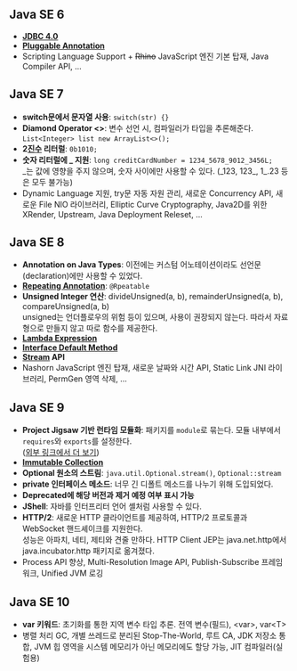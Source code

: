 ## Java SE 6
- **[JDBC 4.0][1]**
- **[Pluggable Annotation][2]**
- Scripting Language Support + ~~Rhino~~ JavaScript 엔진 기본 탑재, Java Compiler API, ...

## Java SE 7
- **switch문에서 문자열 사용**: `switch(str) {}`
- **Diamond Operator <>**: 변수 선언 시, 컴파일러가 타입을 추론해준다. `List<Integer> list new ArrayList<>();`
- **2[진수][3] 리터럴**: `0b1010;`
- **숫자 리터럴에 _ 지원**: `long creditCardNumber = 1234_5678_9012_3456L;`  
\_는 값에 영향을 주지 않으며, 숫자 사이에만 사용할 수 있다. (\_123, 123\_, 1\_.23 등은 모두 불가능)
- Dynamic Language 지원, try문 자동 자원 관리, 새로운 Concurrency API, 새로운 File NIO 라이브러리, Elliptic Curve Cryptography, Java2D를 위한 XRender, Upstream, Java Deployment Releset, ...

## Java SE 8
- **Annotation on Java Types**: 이전에는 커스텀 어노테이션이라도 선언문(declaration)에만 사용할 수 있었다.
- **[Repeating Annotation][2]**: `@Rpeatable`
- **Unsigned Integer 연산**: divideUnsigned(a, b), remainderUnsigned(a, b), compareUnsigned(a, b)  
unsigned는 언더플로우의 위험 등이 있으며, 사용이 권장되지 않는다. 따라서 자료형으로 만들지 않고 따로 함수를 제공한다.
- **[Lambda Expression][4]**
- **[Interface Default Method][5]**
- **[Stream][6] API**
- Nashorn JavaScript 엔진 탑재, 새로운 날짜와 시간 API, Static Link JNI 라이브러리, PermGen 영역 삭제, ...

## Java SE 9
- **Project Jigsaw 기반 런타임 모듈화**: 패키지를 `module`로 묶는다. 모듈 내부에서 `requires`와 `exports`를 설정한다.  
([외부 링크에서 더 보기][7])
- **[Immutable Collection][8]**
- **Optional 원소의 스트림**: `java.util.Optional.stream()`, `Optional::stream`
- **private 인터페이스 메소드**: 너무 긴 디폴트 메소드를 나누기 위해 도입되었다.
- **Deprecated에 해당 버전과 제거 예정 여부 표시 가능**
- **JShell**: 자바를 인터프리터 언어 셸처럼 사용할 수 있다.
- **HTTP/2**: 새로운 HTTP 클라이언트를 제공하여, HTTP/2 프로토콜과 WebSocket 핸드셰이크를 지원한다.  
성능은 아파치, 네티, 제티와 견줄 만하다. HTTP Client JEP는 java.net.http에서 java.incubator.http 패키지로 옮겨졌다.
- Process API 향상, Multi-Resolution Image API, Publish-Subscribe 프레임워크, Unified JVM 로깅

## Java SE 10
- **var 키워드**: 초기화를 통한 지역 변수 타입 추론. 전역 변수(필드), \<var>, var\<T>
- 병렬 처리 GC, 개별 쓰레드로 분리된 Stop-The-World, 루트 CA, JDK 저장소 통합, JVM 힙 영역을 시스템 메모리가 아닌 메모리에도 할당 가능, JIT 컴파일러(실험용)

[1]: https://github.com/ipari3/java/blob/main/%EB%AC%B8%EB%B2%95/%EC%9E%90%EB%B0%94%20%EB%B2%84%EC%A0%84%20%EC%84%A4%EB%AA%85/JDBC.md
[2]: https://github.com/ipari3/java/blob/main/%EB%AC%B8%EB%B2%95/%EC%9E%90%EB%B0%94%20%EB%B2%84%EC%A0%84%20%EC%84%A4%EB%AA%85/Annotation.md
[3]: https://github.com/ipari3/java/new/main/%EB%AC%B8%EB%B2%95/%EC%9E%90%EB%B0%94%20%EB%B2%84%EC%A0%84%20%EC%84%A4%EB%AA%85
[4]: https://github.com/ipari3/java/blob/main/%EB%AC%B8%EB%B2%95/%EC%9E%90%EB%B0%94%20%EB%B2%84%EC%A0%84%20%EC%84%A4%EB%AA%85/Lambda%20Expression.md
[5]: https://github.com/ipari3/java/blob/main/%EB%AC%B8%EB%B2%95/%EC%9E%90%EB%B0%94%20%EB%B2%84%EC%A0%84%20%EC%84%A4%EB%AA%85/Interface.md#%EB%94%94%ED%8F%B4%ED%8A%B8-%EB%A9%94%EC%86%8C%EB%93%9C
[6]: https://github.com/ipari3/java/blob/main/%EB%AC%B8%EB%B2%95/%EC%9E%90%EB%B0%94%20%EB%B2%84%EC%A0%84%20%EC%84%A4%EB%AA%85/Stream.md
[7]: https://www.baeldung.com/java-9-modularity
[8]: https://github.com/ipari3/java/blob/main/%EB%AC%B8%EB%B2%95/%EC%9E%90%EB%B0%94%20%EB%B2%84%EC%A0%84%20%EC%84%A4%EB%AA%85/Immutable%20Collection.md
